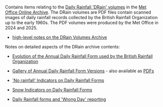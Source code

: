 Contains items relating to the [Daily Rainfall 'DRain' volumes](https://digital.nmla.metoffice.gov.uk/index.php?name=SO_9903efdf-7f99-4cae-a723-8b3f426eea20) 
in the [Met Office Online Archive](https://digital.nmla.metoffice.gov.uk/). The DRain volumes are PDF files contain scanned images of daily rainfall records 
collected by the British Rainfall Organization up to the early 1960s. The PDF volumes were produced by the Met Office in 2024 and 2025.

* [high-level notes on the DRain Volumes Archive](Volume_Info.md)

Notes on detailed aspects of the DRain archive contents:

* [Evolution of the Annual Daily Rainfall Form used by the British Rainfall Organization](Notes/Daily_Rainfall_Form_Evolution.md)
* [Gallery of Annual Daily Rainfall Form Versions](Notes/Daily_Rainfall_Form_Gallery.md) - also available as [PDFs](Notes/Daily_Rainfall_Form_Gallery_pdfs.md)

* ['No rainfall' Indicators on Daily Rainfall Forms](Notes/No_Rain_Indicators.md)
* [Snow Indicators on Daily Rainfall Forms](Notes/Snow_Indicators.md)
* [Daily Rainfall forms and 'Wrong Day' reporting](Notes/Wrong_Day.md)